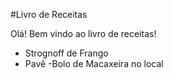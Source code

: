 #Livro de Receitas

Olá! Bem vindo ao livro de receitas!

- Strognoff de Frango
- Pavê
-Bolo de Macaxeira no local
